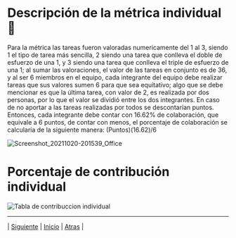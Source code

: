 # Descripción de la métrica individual 📝
Para la métrica las tareas fueron valoradas numericamente del 1 al 3, siendo 1 el tipo de tarea más sencilla, 2 siendo una tarea que conlleva el doble de esfuerzo de una 1, y 3 siendo una tarea que conlleva el triple de esfuerzo de una 1; al sumar las valoraciones, el valor de las tareas en conjunto es de 36, y al ser 6 miembros en el equipo, cada integrante del equipo debe realizar tareas que sus valores sumen 6 para que sea equitativo; algo que se debe mencionar es que la última tarea, con valor de 2, es realizada por dos personas, por lo que el valor se dividió entre los dos integrantes. En caso de no aportar a las tareas realizadas por todos se descontarían puntos.
Entonces, cada integrante debe contar con 16.62% de colaboración, que equivale a 6 puntos, de contar con menos, el porcentaje de colaboración se calcularía de la siguiente manera: (Puntos)(16.62)/6


![Screenshot_20211020-201539_Office](https://user-images.githubusercontent.com/92338579/138195403-cfdefe01-1e8b-41c8-892f-8b63c681ad22.jpg)

# Porcentaje de contribución individual
![Tabla de contribuccion individual](https://user-images.githubusercontent.com/92878301/138205154-dda94e93-e6f7-4b0d-a2a0-bd9ba75ee651.png)


-----------------

| [Siguiente]( https://github.com/Juanca1984/Blockchain/blob/main/Documentaci%C3%B3n/Primera%20Entrega/Bitacora.md#bit%C3%A1cora- "Siguiente") |
[Inicio]( https://github.com/Juanca1984/Blockchain#the-blockchain-project "Inicio") |
[Atras](https://github.com/Juanca1984/Blockchain/blob/main/Documentaci%C3%B3n/Primera%20Entrega/Casos_de_uso.md#cu01-navegar-en-la-p%C3%A1gina-web "Atras") |
